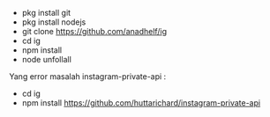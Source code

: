 - pkg install git
- pkg install nodejs
- git clone https://github.com/anadhelf/ig
- cd ig
- npm install
- node unfollall

Yang error masalah instagram-private-api :
- cd ig
- npm install https://github.com/huttarichard/instagram-private-api
